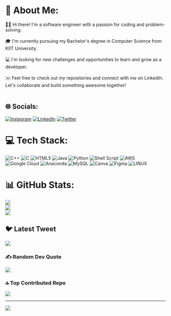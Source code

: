 # 💫 About Me:
👋🏻 Hi there! I'm a software engineer with a passion for coding and problem-solving.<br> <br>🎓 I'm currently pursuing my Bachelor's degree in Computer Science from KIIT University.<br><br>💻 I'm looking for new challenges and opportunities to learn and grow as a developer.<br><br>✉️ Feel free to check out my repositories and connect with me on LinkedIn. Let's collaborate and build something awesome together!<br><br>


## 🌐 Socials:
[![Instagram](https://img.shields.io/badge/Instagram-%23E4405F.svg?logo=Instagram&logoColor=white)](https://instagram.com/atul_agrx) [![LinkedIn](https://img.shields.io/badge/LinkedIn-%230077B5.svg?logo=linkedin&logoColor=white)](https://linkedin.com/in/atul1901) [![Twitter](https://img.shields.io/badge/Twitter-%231DA1F2.svg?logo=Twitter&logoColor=white)](https://twitter.com/atul_1901) 

# 💻 Tech Stack:
![C++](https://img.shields.io/badge/c++-%2300599C.svg?style=plastic&logo=c%2B%2B&logoColor=white) ![C](https://img.shields.io/badge/c-%2300599C.svg?style=plastic&logo=c&logoColor=white) ![HTML5](https://img.shields.io/badge/html5-%23E34F26.svg?style=plastic&logo=html5&logoColor=white) ![Java](https://img.shields.io/badge/java-%23ED8B00.svg?style=plastic&logo=java&logoColor=white) ![Python](https://img.shields.io/badge/python-3670A0?style=plastic&logo=python&logoColor=ffdd54) ![Shell Script](https://img.shields.io/badge/shell_script-%23121011.svg?style=plastic&logo=gnu-bash&logoColor=white) ![AWS](https://img.shields.io/badge/AWS-%23FF9900.svg?style=plastic&logo=amazon-aws&logoColor=white) ![Google Cloud](https://img.shields.io/badge/Google%20Cloud-%234285F4.svg?style=plastic&logo=google-cloud&logoColor=white) ![Anaconda](https://img.shields.io/badge/Anaconda-%2344A833.svg?style=plastic&logo=anaconda&logoColor=white) ![MySQL](https://img.shields.io/badge/mysql-%2300f.svg?style=plastic&logo=mysql&logoColor=white) ![Canva](https://img.shields.io/badge/Canva-%2300C4CC.svg?style=plastic&logo=Canva&logoColor=white) 	![Figma](https://img.shields.io/badge/figma-%23F24E1E.svg?style=plastic&logo=figma&logoColor=white) ![LINUX](https://img.shields.io/badge/Linux-FCC624?style=plastic&logo=linux&logoColor=black)
# 📊 GitHub Stats:
![](https://github-readme-stats.vercel.app/api?username=ATUL-AGR&theme=radical&hide_border=false&include_all_commits=false&count_private=false)<br/>
![](https://github-readme-streak-stats.herokuapp.com/?user=ATUL-AGR&theme=radical&hide_border=false)<br/>
![](https://github-readme-stats.vercel.app/api/top-langs/?username=ATUL-AGR&theme=radical&hide_border=false&include_all_commits=false&count_private=false&layout=compact)

## 🐦 Latest Tweet
[![](https://gtce.itsvg.in/api?username=atul_1901)](https://github.com/VishwaGauravIn/github-twitter-card-embed)

### ✍️ Random Dev Quote
![](https://quotes-github-readme.vercel.app/api?type=horizontal&theme=radical)

### 🔝 Top Contributed Repo
![](https://github-contributor-stats.vercel.app/api?username=ATUL-AGR&limit=5&theme=onedark&combine_all_yearly_contributions=true)


---
[![](https://visitcount.itsvg.in/api?id=ATUL-AGR&icon=0&color=1)](https://visitcount.itsvg.in)
